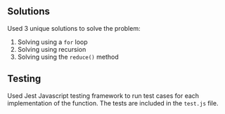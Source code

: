 ## Solutions

Used 3 unique solutions to solve the problem:

1. Solving using a `for` loop
2. Solving using recursion
3. Solving using the `reduce()` method

## Testing

Used Jest Javascript testing framework to run test cases for each implementation of the function. The tests are included in the `test.js` file.
